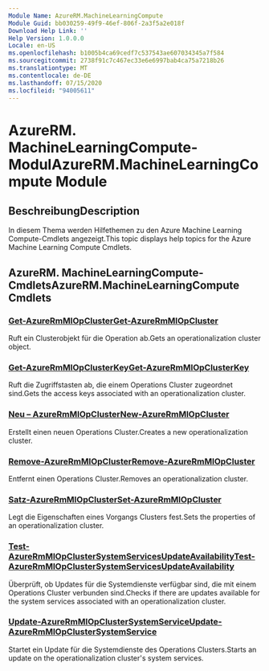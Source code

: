 ```yaml
---
Module Name: AzureRM.MachineLearningCompute
Module Guid: bb030259-49f9-46ef-806f-2a3f5a2e018f
Download Help Link: ''
Help Version: 1.0.0.0
Locale: en-US
ms.openlocfilehash: b1005b4ca69cedf7c537543ae607034345a7f584
ms.sourcegitcommit: 2738f91c7c467ec33e6e6997bab4ca75a7218b26
ms.translationtype: MT
ms.contentlocale: de-DE
ms.lasthandoff: 07/15/2020
ms.locfileid: "94005611"
---
```

# <span data-ttu-id="2bbcb-101">AzureRM. MachineLearningCompute-Modul</span><span class="sxs-lookup"><span data-stu-id="2bbcb-101">AzureRM.MachineLearningCompute Module</span></span>
## <span data-ttu-id="2bbcb-102">Beschreibung</span><span class="sxs-lookup"><span data-stu-id="2bbcb-102">Description</span></span>
<span data-ttu-id="2bbcb-103">In diesem Thema werden Hilfethemen zu den Azure Machine Learning Compute-Cmdlets angezeigt.</span><span class="sxs-lookup"><span data-stu-id="2bbcb-103">This topic displays help topics for the Azure Machine Learning Compute Cmdlets.</span></span>

## <span data-ttu-id="2bbcb-104">AzureRM. MachineLearningCompute-Cmdlets</span><span class="sxs-lookup"><span data-stu-id="2bbcb-104">AzureRM.MachineLearningCompute Cmdlets</span></span>
### [<span data-ttu-id="2bbcb-105">Get-AzureRmMlOpCluster</span><span class="sxs-lookup"><span data-stu-id="2bbcb-105">Get-AzureRmMlOpCluster</span></span>](Get-AzureRmMlOpCluster.md)
<span data-ttu-id="2bbcb-106">Ruft ein Clusterobjekt für die Operation ab.</span><span class="sxs-lookup"><span data-stu-id="2bbcb-106">Gets an operationalization cluster object.</span></span>

### [<span data-ttu-id="2bbcb-107">Get-AzureRmMlOpClusterKey</span><span class="sxs-lookup"><span data-stu-id="2bbcb-107">Get-AzureRmMlOpClusterKey</span></span>](Get-AzureRmMlOpClusterKey.md)
<span data-ttu-id="2bbcb-108">Ruft die Zugriffstasten ab, die einem Operations Cluster zugeordnet sind.</span><span class="sxs-lookup"><span data-stu-id="2bbcb-108">Gets the access keys associated with an operationalization cluster.</span></span>

### [<span data-ttu-id="2bbcb-109">Neu – AzureRmMlOpCluster</span><span class="sxs-lookup"><span data-stu-id="2bbcb-109">New-AzureRmMlOpCluster</span></span>](New-AzureRmMlOpCluster.md)
<span data-ttu-id="2bbcb-110">Erstellt einen neuen Operations Cluster.</span><span class="sxs-lookup"><span data-stu-id="2bbcb-110">Creates a new operationalization cluster.</span></span>

### [<span data-ttu-id="2bbcb-111">Remove-AzureRmMlOpCluster</span><span class="sxs-lookup"><span data-stu-id="2bbcb-111">Remove-AzureRmMlOpCluster</span></span>](Remove-AzureRmMlOpCluster.md)
<span data-ttu-id="2bbcb-112">Entfernt einen Operations Cluster.</span><span class="sxs-lookup"><span data-stu-id="2bbcb-112">Removes an operationalization cluster.</span></span>

### [<span data-ttu-id="2bbcb-113">Satz-AzureRmMlOpCluster</span><span class="sxs-lookup"><span data-stu-id="2bbcb-113">Set-AzureRmMlOpCluster</span></span>](Set-AzureRmMlOpCluster.md)
<span data-ttu-id="2bbcb-114">Legt die Eigenschaften eines Vorgangs Clusters fest.</span><span class="sxs-lookup"><span data-stu-id="2bbcb-114">Sets the properties of an operationalization cluster.</span></span>

### [<span data-ttu-id="2bbcb-115">Test-AzureRmMlOpClusterSystemServicesUpdateAvailability</span><span class="sxs-lookup"><span data-stu-id="2bbcb-115">Test-AzureRmMlOpClusterSystemServicesUpdateAvailability</span></span>](Test-AzureRmMlOpClusterSystemServicesUpdateAvailability.md)
<span data-ttu-id="2bbcb-116">Überprüft, ob Updates für die Systemdienste verfügbar sind, die mit einem Operations Cluster verbunden sind.</span><span class="sxs-lookup"><span data-stu-id="2bbcb-116">Checks if there are updates available for the system services associated with an operationalization cluster.</span></span>

### [<span data-ttu-id="2bbcb-117">Update-AzureRmMlOpClusterSystemService</span><span class="sxs-lookup"><span data-stu-id="2bbcb-117">Update-AzureRmMlOpClusterSystemService</span></span>](Update-AzureRmMlOpClusterSystemService.md)
<span data-ttu-id="2bbcb-118">Startet ein Update für die Systemdienste des Operations Clusters.</span><span class="sxs-lookup"><span data-stu-id="2bbcb-118">Starts an update on the operationalization cluster's system services.</span></span>
